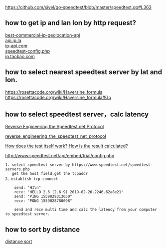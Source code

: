 https://github.com/sivel/go-speedtest/blob/master/speedtest.go#L363  

## how to get ip and lan lon by http request?

   [best-commercial-ip-geolocation-api](https://medium.com/@ipdata_co/what-is-the-best-commercial-ip-geolocation-api-d8195cda7027#6605)  
   [api.ip.la](https://api.ip.la/en?json)  
   [ip-api.com](http://ip-api.com/json)  
   [speedtest-config.php](https://www.speedtest.net/speedtest-config.php)  
   [ip.taobao.com](http://ip.taobao.com/service/getIpInfo2.php?ip=myip)  
    
## how to select nearest speedtest server by lat and lon.
https://rosettacode.org/wiki/Haversine_formula  
https://rosettacode.org/wiki/Haversine_formula#Go  

## how to select speedtest server，calc latency
[Reverse Engineering the Speedtest.net Protocol](https://gist.github.com/sdstrowes/411fca9d900a846a704f68547941eb97)  

[reverse_engineering_the_speedtest_net_protocol](https://web.archive.org/web/20141216073338/https://gkbrk.com/blog/read?name=reverse_engineering_the_speedtest_net_protocol)  

[How does the test itself work? How is the result calculated?](https://support.speedtest.net/hc/en-us/articles/203845400-How-does-the-test-itself-work-How-is-the-result-calculated-)  

http://www.speedtest.net/api/embed/trial/config.php  

```
1. select speedtest server by https://www.speedtest.net/speedtest-servers.php
   get the host field,get the tcpaddr
2、establish tcp connect
    
    send: "HI\n"
    recv: "HELLO 2.6 (2.6.9) 2019-02-20.2246.62a8e21"
    send: "PING 1559029313650"
    recv: "PONG 1559028780098"
    
    send and recv multi time and calc the latency from your computer to speedtest server. 
```

## how to sort by distance
[distance sort](https://github.com/sivel/go-speedtest/blob/master/speedtest.go#L306)
